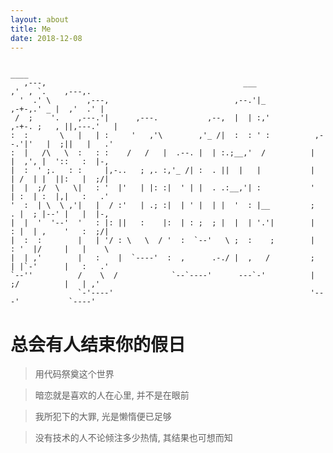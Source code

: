 ```yaml
---
layout: about
title: Me
date: 2018-12-08
---
```





                                                                                                  
                                                                                 ____             
       ,---,                                            ___                    ,'  , `.    ,---,. 
      '  .' \        ,---,                            ,--.'|_               ,-+-,.' _ |  ,'  .' | 
     /  ;    '.    ,---.'|      ,---.           ,--,  |  | :,'           ,-+-. ;   , ||,---.'   | 
    :  :       \   |   | :     '   ,'\        ,'_ /|  :  : ' :          ,--.'|'   |  ;||   |   .' 
    :  |   /\   \  :   : :    /   /   |  .--. |  | :.;__,'  /          |   |  ,', |  '::   :  |-, 
    |  :  ' ;.   : :     |,-..   ; ,. :,'_ /| :  . ||  |   |           |   | /  | |  ||:   |  ;/| 
    |  |  ;/  \   \|   : '  |'   | |: :|  ' | |  . .:__,'| :           '   | :  | :  |,|   :   .' 
    '  :  | \  \ ,'|   |  / :'   | .; :|  | ' |  | |  '  : |__         ;   . |  ; |--' |   |  |-, 
    |  |  '  '--'  '   : |: ||   :    |:  | : ;  ; |  |  | '.'|        |   : |  | ,    '   :  ;/| 
    |  :  :        |   | '/ : \   \  / '  :  `--'   \ ;  :    ;        |   : '  |/     |   |    \ 
    |  | ,'        |   :    |  `----'  :  ,      .-./ |  ,   /         ;   | |`-'      |   :   .' 
    `--''          /    \  /            `--`----'      ---`-'          |   ;/          |   | ,'   
                   `-'----'                                            '---'           `----'     
                                                                                                  

# 总会有人结束你的假日

> 用代码祭奠这个世界

> 暗恋就是喜欢的人在心里, 并不是在眼前

> 我所犯下的大罪, 光是懒惰便已足够

> 没有技术的人不论倾注多少热情, 其结果也可想而知
